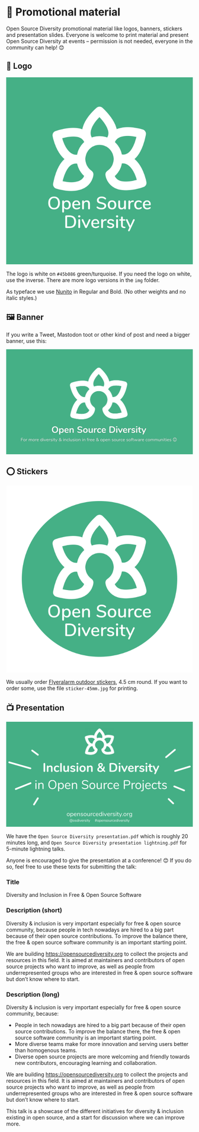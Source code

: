 # 🎉 Promotional material

Open Source Diversity promotional material like logos, banners, stickers and presentation slides. Everyone is welcome to print material and present Open Source Diversity at events – permission is not needed, everyone in the community can help! 😊


## 🌼 Logo

![](sticker-45mm.jpg)

The logo is white on `#45b086` green/turquoise. If you need the logo on white, use the inverse. There are more logo versions in the `img` folder.

As typeface we use [Nunito](https://github.com/opensourcediversity/opensourcediversity.org/tree/master/css) in Regular and Bold. (No other weights and no italic styles.)



## 🖼 Banner

If you write a Tweet, Mastodon toot or other kind of post and need a bigger banner, use this:

![](banner-website.png)



## ⭕ Stickers

![](sticker-mockup.png)

We usually order [Flyeralarm outdoor stickers](https://www.flyeralarm.com/de/shop/configurator/index/quantity/7983970#159=601&160=602&161=615&162=585), 4.5 cm round. If you want to order some, use the file `sticker-45mm.jpg` for printing.



## 📺 Presentation

![](banner-presentation.png)

We have the `Open Source Diversity presentation.pdf` which is roughly 20 minutes long, and `Open Source Diversity presentation lightning.pdf` for 5-minute lightning talks.

Anyone is encouraged to give the presentation at a conference! 😊 If you do so, feel free to use these texts for submitting the talk:


### Title
Diversity and Inclusion in Free & Open Source Software


### Description (short)

Diversity & inclusion is very important especially for free & open source community, because people in tech nowadays are hired to a big part because of their open source contributions. To improve the balance there, the free & open source software community is an important starting point.

We are building https://opensourcediversity.org to collect the projects and resources in this field. It is aimed at maintainers and contributors of open source projects who want to improve, as well as people from underrepresented groups who are interested in free & open source software but don’t know where to start.


### Description (long)

Diversity & inclusion is very important especially for free & open source community, because:

- People in tech nowadays are hired to a big part because of their open source contributions. To improve the balance there, the free & open source software community is an important starting point.
- More diverse teams make for more innovation and serving users better than homogenous teams.
- Diverse open source projects are more welcoming and friendly towards new contributors, encouraging learning and collaboration.

We are building https://opensourcediversity.org to collect the projects and resources in this field. It is aimed at maintainers and contributors of open source projects who want to improve, as well as people from underrepresented groups who are interested in free & open source software but don’t know where to start.

This talk is a showcase of the different initiatives for diversity & inclusion existing in open source, and a start for discussion where we can improve more.
